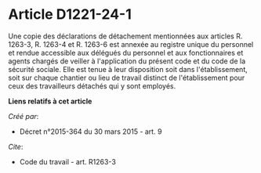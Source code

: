 # Article D1221-24-1

Une copie des déclarations de détachement mentionnées aux articles R. 1263-3, R. 1263-4 et R. 1263-6 est annexée au registre
unique du personnel et rendue accessible aux délégués du personnel et aux fonctionnaires et agents chargés de veiller à
l'application du présent code et du code de la sécurité sociale. Elle est tenue à leur disposition soit dans l'établissement,
soit sur chaque chantier ou lieu de travail distinct de l'établissement pour ceux des travailleurs détachés qui y sont
employés.

**Liens relatifs à cet article**

_Créé par_:

  - Décret n°2015-364 du 30 mars 2015 - art. 9

_Cite_:

  - Code du travail - art. R1263-3
